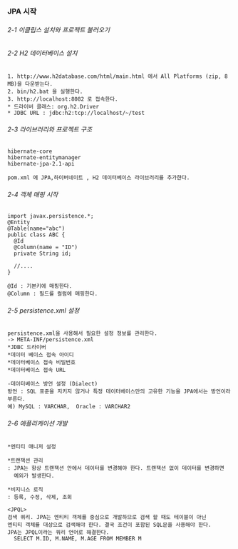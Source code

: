 ### JPA 시작

###### 2-1 이클립스 설치와 프로젝트 불러오기
###### 2-2 H2 데이터베이스 설치
~~~
1. http://www.h2database.com/html/main.html 에서 All Platforms (zip, 8 MB)을 다운받는다.
2. bin/h2.bat 을 실행한다.
3. http://localhost:8082 로 접속한다.
* 드라이버 클래스: org.h2.Driver
* JDBC URL : jdbc:h2:tcp://localhost/~/test
~~~
###### 2-3 라이브러리와 프로젝트 구조
~~~
hibernate-core
hibernate-entitymanager
hibernate-jpa-2.1-api

pom.xml 에 JPA,하이버네이트 , H2 데이터베이스 라이브러리를 추가한다.
~~~
###### 2-4 객체 매핑 시작
~~~
import javax.persistence.*;
@Entity
@Table(name="abc")
public class ABC {
  @Id
  @Column(name = "ID")
  private String id;
 
  //....
}

@Id : 기본키에 매핑한다.
@Column : 필드를 컬럼에 매핑한다.
~~~
###### 2-5 persistence.xml 설정
~~~
persistence.xml을 사용해서 필요한 설정 정보를 관리한다.
-> META-INF/persistence.xml
*JDBC 드라이버
*데이터 베이스 접속 아이디
*데이터베이스 접속 비밀번호
*데이터베이스 접속 URL

-데이터베이스 방언 설정 (Dialect)
방언 : SQL 표준을 지키지 않거나 특정 데이터베이스만의 고유한 기능을 JPA에서는 방언이라 부른다.
예) MySQL : VARCHAR,  Oracle : VARCHAR2
~~~
###### 2-6 애플리케이션 개발
~~~
*엔티티 매니저 설정

*트랜잭션 관리 
: JPA는 항상 트랜잭션 안에서 데이터를 변경해야 한다. 트랜잭션 없이 데이터를 변경하면
  예외가 발생한다.

*비지니스 로직
: 등록, 수정, 삭제, 조회

<JPQL>
검색 쿼리. JPA는 엔티티 객체를 중심으로 개발하므로 검색 할 때도 테이블이 아닌 
엔티티 객체를 대상으로 검색해야 한다. 결국 조건이 포함된 SQL문을 사용해야 한다.
JPA는 JPQL이라는 쿼리 언어로 해결한다.
  SELECT M.ID, M.NAME, M.AGE FROM MEMBER M
~~~
